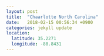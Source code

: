 ```yaml
---
layout: post
title:  "Chaarlotte North Carolina"
date:   2018-02-15 00:56:34 +0900
categories: jekyll update
location:
  latitude: 35.2271
  longitude: -80.8431
---
```

